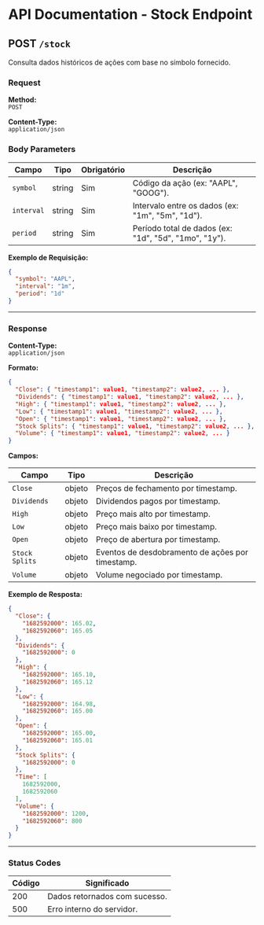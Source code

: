 # API Documentation - Stock Endpoint

## POST `/stock`

Consulta dados históricos de ações com base no símbolo fornecido.

### Request

**Method:**\
`POST`

**Content-Type:**\
`application/json`

### Body Parameters

| Campo      | Tipo   | Obrigatório | Descrição                                             |
| ---------- | ------ | ----------- | ----------------------------------------------------- |
| `symbol`   | string | Sim         | Código da ação (ex: "AAPL", "GOOG").                  |
| `interval` | string | Sim         | Intervalo entre os dados (ex: "1m", "5m", "1d").      |
| `period`   | string | Sim         | Período total de dados (ex: "1d", "5d", "1mo", "1y"). |

**Exemplo de Requisição:**

```json
{
  "symbol": "AAPL",
  "interval": "1m",
  "period": "1d"
}
```

---

### Response

**Content-Type:**\
`application/json`

**Formato:**

```json
{
  "Close": { "timestamp1": value1, "timestamp2": value2, ... },
  "Dividends": { "timestamp1": value1, "timestamp2": value2, ... },
  "High": { "timestamp1": value1, "timestamp2": value2, ... },
  "Low": { "timestamp1": value1, "timestamp2": value2, ... },
  "Open": { "timestamp1": value1, "timestamp2": value2, ... },
  "Stock Splits": { "timestamp1": value1, "timestamp2": value2, ... },
  "Volume": { "timestamp1": value1, "timestamp2": value2, ... }
}
```

**Campos:**

| Campo          | Tipo   | Descrição                                        |
| -------------- | ------ | ------------------------------------------------ |
| `Close`        | objeto | Preços de fechamento por timestamp.              |
| `Dividends`    | objeto | Dividendos pagos por timestamp.                  |
| `High`         | objeto | Preço mais alto por timestamp.                   |
| `Low`          | objeto | Preço mais baixo por timestamp.                  |
| `Open`         | objeto | Preço de abertura por timestamp.                 |
| `Stock Splits` | objeto | Eventos de desdobramento de ações por timestamp. |
| `Volume`       | objeto | Volume negociado por timestamp.                  |

**Exemplo de Resposta:**

```json
{
  "Close": {
    "1682592000": 165.02,
    "1682592060": 165.05
  },
  "Dividends": {
    "1682592000": 0
  },
  "High": {
    "1682592000": 165.10,
    "1682592060": 165.12
  },
  "Low": {
    "1682592000": 164.98,
    "1682592060": 165.00
  },
  "Open": {
    "1682592000": 165.00,
    "1682592060": 165.01
  },
  "Stock Splits": {
    "1682592000": 0
  },
  "Time": [
    1682592000,
    1682592060
  ],
  "Volume": {
    "1682592000": 1200,
    "1682592060": 800
  }
}
```

---

### Status Codes

| Código | Significado                           |
| ------ | ------------------------------------- |
| 200    | Dados retornados com sucesso.         |
| 500    | Erro interno do servidor.             |